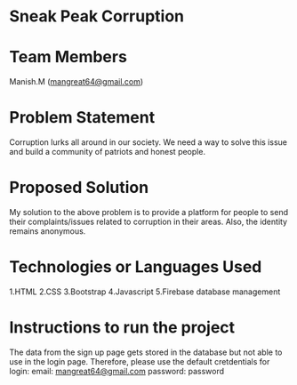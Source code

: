 # Sneak Peak Corruption

# Team Members
Manish.M
(mangreat64@gmail.com)

# Problem Statement
Corruption lurks all around in our society. We need a way to solve this issue and build a community of patriots and honest people.

# Proposed Solution
My solution to the above problem is to provide a platform for people to send their complaints/issues related to corruption in their areas. Also, the identity remains anonymous.

# Technologies or Languages Used
1.HTML
2.CSS
3.Bootstrap
4.Javascript
5.Firebase database management

# Instructions to run the project
The data from the sign up page gets stored in the database but not able to use in the login page. Therefore, please use the default cretdentials for login:
email: mangreat64@gmail.com
password: password
